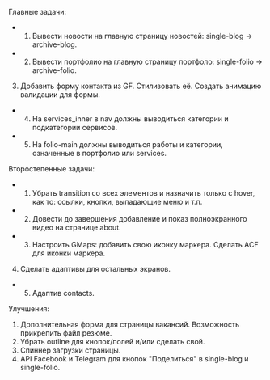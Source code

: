 Главные задачи:
- 1. Вывести новости на главную страницу новостей: single-blog -> archive-blog.
- 2. Вывести портфолио на главную страницу портфоло: single-folio -> archive-folio.

3. Добавить форму контакта из GF. Стилизовать её. Создать анимацию валидации для формы.
+ 4. На services_inner в nav должны выводиться категории и подкатегории сервисов.
+ 5. На folio-main должны выводиться работы и категории, означенные в портфолио или services.

Второстепенные задачи:
- 1. Убрать transition со всех элементов и назначить только с hover, как то: ссылки, кнопки, выпадающие меню и т.п.
- 2. Довести до завершения добавление и показ полноэкранного видео на странице about.
- 3. Настроить GMaps: добавить свою иконку маркера. Сделать ACF для иконки маркера.

4. Сделать адаптивы для остальных экранов.
+ 5. Адаптив contacts.

Улучшения:
1. Дополнительная форма для страницы вакансий. Возможность прикрепить файл резюме.
2. Убрать outline для кнопок/полей и/или сделать свой.
3. Спиннер загрузки страницы.
4. API Facebook и Telegram для кнопок "Поделиться" в single-blog и single-folio.
